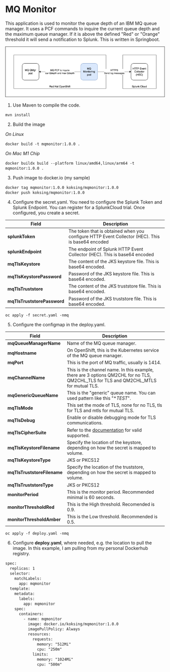 # MQ Monitor

This application is used to monitor the queue depth of an IBM MQ queue manager. It uses a PCF commands to inquire the current queue depth and the maximum queue manager. If it is above the defined "Red" or "Orange" threshold it will send a notification to Splunk. This is written in Springboot.

![Alt text here](images/mqmonitor.png)

1. Use Maven to compile the code.

```
mvn install
```

2. Build the image

*On Linux*
```
docker build -t mqmonitor:1.0.0 .
```
*On Mac M1 Chip*
```
docker buildx build --platform linux/amd64,linux/arm64 -t mqmonitor:1.0.0 .
```

3. Push image to docker.io (my sample)

```
docker tag mqmonitor:1.0.0 koksing/mqmonitor:1.0.0
docker push koksing/mqmonitor:1.0.0
```

4. Configure the secret.yaml. You need to configure the Splunk Token and Splunk Endpoint. You can register for a SplunkCloud trial. Once configured, you create a secret.

| Field | Description |
| ----- | ----------- |
| **splunkToken** | The token that is obtained when you configure HTTP Event Collector (HEC). This is base64 encoded |
| **splunkEndpoint** | The endpoint of Splunk HTTP Event Collector (HEC). This is base64 encoded |
| **mqTlsKeystore** | The content of the JKS keystore file. This is base64 encoded. |
| **mqTlsKeystorePassword** | Password of the JKS keystore file. This is base64 encoded. |
| **mqTlsTruststore** | The content of the JKS truststore file. This is base64 encoded. |
| **mqTlsTruststorePassword** | Password of the JKS truststore file. This is base64 encoded. |

```
oc apply -f secret.yaml -nmq
```

5. Configure the configmap in the deploy.yaml.

| Field | Description |
| ----- | ------------|
| **mqQueueManagerName** | Name of the MQ queue manager. |
| **mqHostname** | On OpenShift, this is the Kubernetes service of the MQ queue manager. |
| **mqPort** | This is the port of MQ traffic, usually is 1414. |
| **mqChannelName** | This is the channel name. In this example, there are 3 options QM2CHL for no TLS, QM2CHL_TLS for TLS and QM2CHL_MTLS for mutual TLS. |
| **mqGenericQueueName** | This is the "generic" queue name. You can used pattern like this "**TEST*". |
| **mqTlsMode** | This set the mode of TLS, none for no TLS, tls for TLS and mtls for mutual TLS. |
| **mqTlsDebug** | Enable or disable debugging mode for TLS communications. |
| **mqTlsCipherSuite** | Refer to the [documentation](https://www.ibm.com/docs/en/ibm-mq/9.3?topic=jms-tls-cipherspecs-ciphersuites-in-mq-classes) for valid supported. |
| **mqTlsKeystoreFilename** | Specify the location of the keystore, depending on how the secret is mapped to volume. |
| **mqTlsKeystoreType** | JKS or PKCS12 |
| **mqTlsTruststoreFilename** | Specify the location of the truststore, depending on how the secret is mapped to volume. |
| **mqTlsTruststoreType** | JKS or PKCS12 |
| **monitorPeriod** | This is the monitor period. Recommended minimal is 60 seconds. |
| **monitorThresholdRed** |This is the High threshold. Recomended is 0.9. |
| **monitorThresholdAmber** | This is the Low threshold. Recommended is 0.5. |

```
oc apply -f deploy.yaml -nmq
```

6. Configure **deploy.yaml**, where needed, e.g. the location to pull the image. In this example, I am pulling from my personal Dockerhub registry.

```
spec:
  replicas: 1
  selector:
    matchLabels:
      app: mqmonitor
  template:
    metadata:
      labels:
        app: mqmonitor
    spec:
      containers:
        - name: mqmonitor
          image: docker.io/koksing/mqmonitor:1.0.0
          imagePullPolicy: Always
          resources:
            requests:
              memory: "512Mi"
              cpu: "250m"
            limits:
              memory: "1024Mi"
              cpu: "500m"
```
